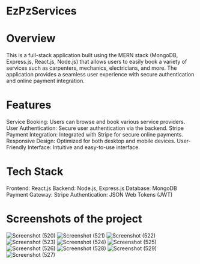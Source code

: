 # EzPzServices
# Overview
This is a full-stack application built using the MERN stack (MongoDB, Express.js, React.js, Node.js) that allows users to easily book a variety of services such as carpenters, mechanics, electricians, and more. The application provides a seamless user experience with secure authentication and online payment integration.

# Features
Service Booking: Users can browse and book various service providers.
User Authentication: Secure user authentication via the backend.
Stripe Payment Integration: Integrated with Stripe for secure online payments.
Responsive Design: Optimized for both desktop and mobile devices.
User-Friendly Interface: Intuitive and easy-to-use interface.
# Tech Stack
Frontend: React.js
Backend: Node.js, Express.js
Database: MongoDB
Payment Gateway: Stripe
Authentication: JSON Web Tokens (JWT)
# Screenshots of the project
![Screenshot (520)](https://github.com/user-attachments/assets/61ffac38-74eb-46c7-8c45-0a321765c112)
![Screenshot (521)](https://github.com/user-attachments/assets/6d2b2673-6036-4bfd-8fe8-a8c01d2bf880)
![Screenshot (522)](https://github.com/user-attachments/assets/63a211d0-e06b-40ac-81a5-6f07b6cd5612)
![Screenshot (523)](https://github.com/user-attachments/assets/7f088be6-502c-4281-8428-a6ba0614fe71)
![Screenshot (524)](https://github.com/user-attachments/assets/6c79645b-0349-47bb-93a8-6c7302e2a3a8)
![Screenshot (525)](https://github.com/user-attachments/assets/5ceb0331-be80-4fc1-b991-d60fd39de04f)
![Screenshot (526)](https://github.com/user-attachments/assets/eae2eefb-ead9-4ca4-af15-9ef139cb8633)
![Screenshot (528)](https://github.com/user-attachments/assets/3399407f-bd6e-4002-b673-00a2b0e2f1e9)
![Screenshot (529)](https://github.com/user-attachments/assets/5b92427f-c9a3-4bc1-8bc3-1b30434861b8)
![Screenshot (527)](https://github.com/user-attachments/assets/a0e9bd89-aecf-4603-8c77-d190337df5a9)











